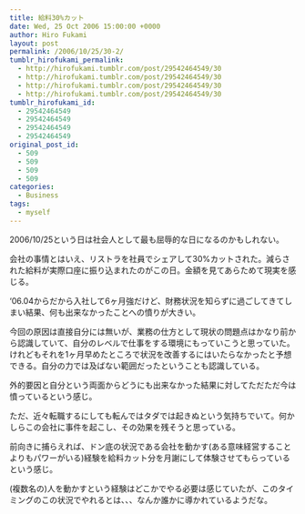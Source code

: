 ```yaml
---
title: 給料30%カット
date: Wed, 25 Oct 2006 15:00:00 +0000
author: Hiro Fukami
layout: post
permalink: /2006/10/25/30-2/
tumblr_hirofukami_permalink:
  - http://hirofukami.tumblr.com/post/29542464549/30
  - http://hirofukami.tumblr.com/post/29542464549/30
  - http://hirofukami.tumblr.com/post/29542464549/30
  - http://hirofukami.tumblr.com/post/29542464549/30
tumblr_hirofukami_id:
  - 29542464549
  - 29542464549
  - 29542464549
  - 29542464549
original_post_id:
  - 509
  - 509
  - 509
  - 509
categories:
  - Business
tags:
  - myself
---
```

<div class="section">
  <p>
    2006/10/25という日は社会人として最も屈辱的な日になるのかもしれない。
  </p>
  
  <p>
    会社の事情とはいえ、リストラを社員でシェアして30%カットされた。減らされた給料が実際口座に振り込まれたのがこの日。金額を見てあらためて現実を感じる。
  </p>
  
  <p>
    &#8216;06.04からだから入社して6ヶ月強だけど、財務状況を知らずに過ごしてきてしまい結果、何も出来なかったことへの憤りが大きい。
  </p>
  
  <p>
    今回の原因は直接自分には無いが、業務の仕方として現状の問題点はかなり前から認識していて、自分のレベルで仕事をする環境にもっていこうと思っていた。けれどもそれを1ヶ月早めたところで状況を改善するにはいたらなかったと予想できる。自分の力では及ばない範囲だったということも認識している。
  </p>
  
  <p>
    外的要因と自分という両面からどうにも出来なかった結果に対してただただ今は憤っているという感じ。
  </p>
  
  <p>
    ただ、近々転職するにしても転んではタダでは起きぬという気持ちでいて。何かしらこの会社に事件を起こし、その効果を残そうと思っている。
  </p>
  
  <p>
    前向きに捕らえれば、ドン底の状況である会社を動かす(ある意味経営することよりもパワーがいる)経験を給料カット分を月謝にして体験させてもらっているという感じ。
  </p>
  
  <p>
    (複数名の)人を動かすという経験はどこかでやる必要は感じていたが、このタイミングのこの状況でやれるとは、、、なんか誰かに導かれているようだな。
  </p>
</div>